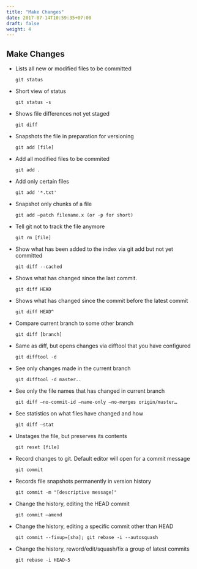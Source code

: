 ```yaml
---
title: "Make Changes"
date: 2017-07-14T10:59:35+07:00
draft: false
weight: 4
---
```


## Make Changes
  - Lists all new or modified files to be committed

    `git status`

  - Short view of status

    `git status -s`

  - Shows file differences not yet staged

    `git diff`

  - Snapshots the file in preparation for versioning

    `git add [file]`

  - Add all modified files to be commited

    `git add .`

  - Add only certain files

    `git add '*.txt'`

  - Snapshot only chunks of a file

    `git add –patch filename.x (or -p for short)`

  - Tell git not to track the file anymore

    `git rm [file]`

  - Show what has been added to the index via git add but not yet committed

    `git diff --cached`

  - Shows what has changed since the last commit.

    `git diff HEAD`

  - Shows what has changed since the commit before the latest commit

    `git diff HEAD^`

  - Compare current branch to some other branch

    `git diff [branch]`

  - Same as diff, but opens changes via difftool that you have configured

    `git difftool -d`

  - See only changes made in the current branch

    `git difftool -d master..`

  - See only the file names that has changed in current branch

    `git diff –no-commit-id –name-only –no-merges origin/master…`

  - See statistics on what files have changed and how

    `git diff –stat`

  - Unstages the file, but preserves its contents

    `git reset [file]`

  - Record changes to git. Default editor will open for a commit message

    `git commit`

  - Records file snapshots permanently in version history

    `git commit -m "[descriptive message]"`

  - Change the history, editing the HEAD commit

    `git commit –amend`

  - Change the history, editing a specific commit other than HEAD

    `git commit --fixup=[sha]; git rebase -i --autosquash`

  - Change the history, reword/edit/squash/fix a group of latest commits

    `git rebase -i HEAD~5`
